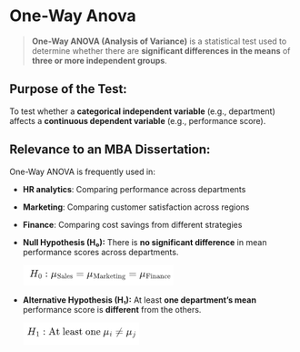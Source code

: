 # One-Way Anova

> **One-Way ANOVA (Analysis of Variance)** is a statistical test used to determine whether there are **significant differences in the means** of **three or more independent groups**.

## **Purpose of the Test:**

To test whether a **categorical independent variable** (e.g., department) affects a **continuous dependent variable** (e.g., performance score).

## **Relevance to an MBA Dissertation:**

One-Way ANOVA is frequently used in:

- **HR analytics**: Comparing performance across departments
- **Marketing**: Comparing customer satisfaction across regions
- **Finance**: Comparing cost savings from different strategies

- **Null Hypothesis (H₀):**
   There is **no significant difference** in mean performance scores across departments.

  ![image-20250714103946210](./../../images/image-20250714103946210.png)

- **Alternative Hypothesis (H₁):**
   At least **one department’s mean** performance score is **different** from the others.

  ![image-20250714104015257](./../../images/image-20250714104015257.png)